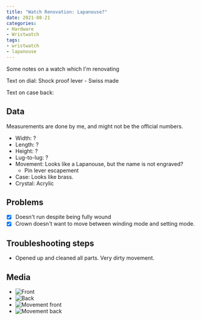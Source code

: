 ```yaml
---
title: "Watch Renovation: Lapanouse?"
date: 2021-08-21
categories:
- Hardware
- Wristwatch
tags:
- wristwatch
- lapanouse
---
```


Some notes on a watch which I'm renovating

Text on dial: Shock proof lever - Swiss made

Text on case back: 

## Data

Measurements are done by me, and might not be the official numbers.

* Width: ?
* Length: ?
* Height: ?
* Lug-to-lug: ?
* Movement: Looks like a Lapanouse, but the name is not engraved?
  - Pin lever escapement
* Case: Looks like brass.
* Crystal: Acrylic

## Problems

- [x] Doesn't run despite being fully wound
- [x] Crown doesn't want to move between winding mode and setting mode.

## Troubleshooting steps

* Opened up and cleaned all parts. Very dirty movement.

## Media
* ![Front](https://i.imgur.com/HRFrsjd.jpg)
* ![Back](https://i.imgur.com/s4BzLEW.jpg)
* ![Movement front](https://i.imgur.com/KK2Saed.jpg)
* ![Movement back](https://i.imgur.com/p6Sgbaj.jpg)

